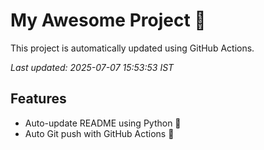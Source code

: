# My Awesome Project 🚀

This project is automatically updated using GitHub Actions.

_Last updated: 2025-07-07 15:53:53 IST_

## Features
- Auto-update README using Python 🐍
- Auto Git push with GitHub Actions 🤖

